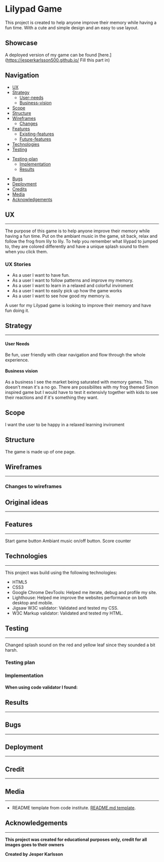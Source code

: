 # Lilypad Game

This project is created to help anyone improve their memory while having a fun time.
With a cute and simple design and an easy to use layout.

## Showcase

A deployed version of my game can be found [here.](https://jesperkarlsson500.github.io/ Fill this part in)
## Navigation

* [UX](#ux)
* [Strategy](#strategy)
    + [User-needs](#user-needs)
    + [Business-vision](#business-vision)
* [Scope](#scope)
* [Structure](#structure)
* [Wireframes](#wireframes)
  + [Changes](#changes-to-wireframes)
* [Features](#features)
    + [Existing-features](#existing-features)
    + [Future-features](#futere-features)
* [Technologies](#technologies)
* [Testing](#testing)
+ [Testing-plan](#testing-plan)
  + [Implementation](#implementation)
  + [Results](#results)
* [Bugs](#bugs)
* [Deployment](#deployment)
* [Credits](#credits)
* [Media](#media)
* [Acknowledgements](#acknowledgements)

## UX
<hr>
The purpose of this game is to help anyone improve their memory while having a fun time. 
Put on the ambiant music in the game, sit back, relax and follow the frog from lily to lily. 
To help you remember what lilypad to jumped to, they are colored differently and have a unique splash sound
to them when you click them. 


### UX Stories

* As a user I want to have fun.
* As a user I want to follow patterns and improve my memory.
* As a user I want to learn in a relaxed and colorful inviroment
* As a user I want to easily pick up how the game works
* As a user I want to see how good my memory is.

A user for my Lilypad game is looking to improve their memory and have fun doing it.

## Strategy
<hr>

#### User Needs
Be fun, user friendly with clear navigation and flow through the whole experience.

#### Business vision
As a business I see the market being saturated with memory games. 
This doesn't mean it's a no go. There are possibilites with my frog themed Simon inspired game
but I would have to test it extensivly together with kids to see their reactions 
and if it's something they want.

## Scope
I want the user to be happy in a relaxed learning inviroment

## Structure
The game is made up of one page. 


## Wireframes
<hr>

### Changes to wireframes

## Original ideas
<hr>

## Features
<hr>
Start game button
Ambiant music on/off button.
Score counter

## Technologies
<hr>
This project was build using the following technologies:

* HTML5
* CSS3
* Google Chrome DevTools: Helped me iterate, debug and profile my site.
* Lighthouse: Helped me improve the websites performance on both desktop and mobile.
* Jigsaw W3C validator: Validated and tested my CSS.
* W3C Markup validator: Validated and tested my HTML.

## Testing
<hr>
Changed splash sound on the red and yellow leaf since they sounded a bit harsh.

### Testing plan

### Implementation

#### When using code validator I found:

## Results
<hr>

## Bugs
<hr>

## Deployment
<hr>

## Credit
<hr>

## Media
<hr>



* README template from code institute. [README.md template](https://github.com/Code-Institute-Solutions/readme-template).

## Acknowledgements
<hr>

**This project was created for educational purposes only, credit for all images goes to their owners**

**Created by Jesper Karlsson**